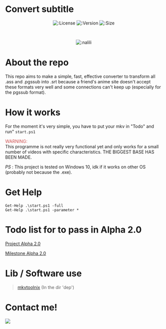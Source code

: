 # Convert subtitle
<div align="center">

![:License](https://img.shields.io/github/license/naliliV2/Convert-substitle?style=for-the-badge)
![:Version](https://img.shields.io/badge/Version-Alpha_1.0-brightgreen?style=for-the-badge)
![:Size](https://img.shields.io/github/languages/code-size/naliliV2/Convert-substitle?style=for-the-badge)

<br>

![:nalili](https://count.getloli.com/get/@nalili?theme=rule34)
</div>

# About the repo

This repo aims to make a simple, fast, effective converter to transform all .ass and .pgssub into .srt because a friend's anime site doesn't accept these formats very well and some connections can't keep up (especially for the pgssub format).

# How it works

For the moment it's very simple, you have to put your mkv in "Todo" and run" ``start.ps1``

<div style="color: rgb(207, 80, 80);">WARNING:</div> This programme is not really very functional yet and only works for a small number of videos with specific characteristics. THE BIGGEST BASE HAS BEEN MADE.

</br>

*PS* : This project is tested on Windows 10, idk if it works on other OS (probably not because the .exe).

# Get Help 

```pwsh
Get-Help .\start.ps1 -full
Get-Help .\start.ps1 -parameter *
```

# Todo list for to pass in Alpha 2.0

[Project Alpha 2.0](https://github.com/naliliV2/Convert-substitle/projects/1)

[Milestone Alpha 2.0](https://github.com/naliliV2/Convert-substitle/milestone/1) 

# Lib / Software use 
> [mkvtoolnix](https://gitlab.com/mbunkus/mkvtoolnix/) (In the dir 'dep')

# Contact me!

![](https://discord.c99.nl/widget/theme-2/381478305540341761.png)
